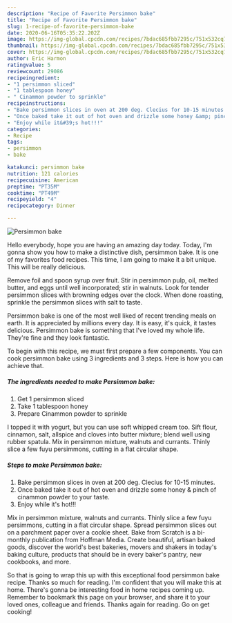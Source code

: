 ```yaml
---
description: "Recipe of Favorite Persimmon bake"
title: "Recipe of Favorite Persimmon bake"
slug: 1-recipe-of-favorite-persimmon-bake
date: 2020-06-16T05:35:22.202Z
image: https://img-global.cpcdn.com/recipes/7bdac685fbb7295c/751x532cq70/persimmon-bake-recipe-main-photo.jpg
thumbnail: https://img-global.cpcdn.com/recipes/7bdac685fbb7295c/751x532cq70/persimmon-bake-recipe-main-photo.jpg
cover: https://img-global.cpcdn.com/recipes/7bdac685fbb7295c/751x532cq70/persimmon-bake-recipe-main-photo.jpg
author: Eric Harmon
ratingvalue: 5
reviewcount: 29086
recipeingredient:
- "1 persimmon sliced"
- "1 tablespoon honey"
- " Cinammon powder to sprinkle"
recipeinstructions:
- "Bake persimmon slices in oven at 200 deg. Clecius for 10-15 minutes."
- "Once baked take it out of hot oven and drizzle some honey &amp; pinch of cinammon powder to your taste."
- "Enjoy while it&#39;s hot!!!"
categories:
- Recipe
tags:
- persimmon
- bake

katakunci: persimmon bake 
nutrition: 121 calories
recipecuisine: American
preptime: "PT35M"
cooktime: "PT49M"
recipeyield: "4"
recipecategory: Dinner

---
```



![Persimmon bake](https://img-global.cpcdn.com/recipes/7bdac685fbb7295c/751x532cq70/persimmon-bake-recipe-main-photo.jpg)

Hello everybody, hope you are having an amazing day today. Today, I'm gonna show you how to make a distinctive dish, persimmon bake. It is one of my favorites food recipes. This time, I am going to make it a bit unique. This will be really delicious.

Remove foil and spoon syrup over fruit. Stir in persimmon pulp, oil, melted butter, and eggs until well incorporated; stir in walnuts. Look for tender persimmon slices with browning edges over the clock. When done roasting, sprinkle the persimmon slices with salt to taste.

Persimmon bake is one of the most well liked of recent trending meals on earth. It is appreciated by millions every day. It is easy, it's quick, it tastes delicious. Persimmon bake is something that I've loved my whole life. They're fine and they look fantastic.


To begin with this recipe, we must first prepare a few components. You can cook persimmon bake using 3 ingredients and 3 steps. Here is how you can achieve that.

<!--inarticleads1-->

##### The ingredients needed to make Persimmon bake:

1. Get 1 persimmon sliced
1. Take 1 tablespoon honey
1. Prepare  Cinammon powder to sprinkle


I topped it with yogurt, but you can use soft whipped cream too. Sift flour, cinnamon, salt, allspice and cloves into butter mixture; blend well using rubber spatula. Mix in persimmon mixture, walnuts and currants. Thinly slice a few fuyu persimmons, cutting in a flat circular shape. 

<!--inarticleads2-->

##### Steps to make Persimmon bake:

1. Bake persimmon slices in oven at 200 deg. Clecius for 10-15 minutes.
1. Once baked take it out of hot oven and drizzle some honey &amp; pinch of cinammon powder to your taste.
1. Enjoy while it&#39;s hot!!!


Mix in persimmon mixture, walnuts and currants. Thinly slice a few fuyu persimmons, cutting in a flat circular shape. Spread persimmon slices out on a parchment paper over a cookie sheet. Bake from Scratch is a bi-monthly publication from Hoffman Media. Create beautiful, artisan baked goods, discover the world&#39;s best bakeries, movers and shakers in today&#39;s baking culture, products that should be in every baker&#39;s pantry, new cookbooks, and more. 

So that is going to wrap this up with this exceptional food persimmon bake recipe. Thanks so much for reading. I'm confident that you will make this at home. There's gonna be interesting food in home recipes coming up. Remember to bookmark this page on your browser, and share it to your loved ones, colleague and friends. Thanks again for reading. Go on get cooking!
